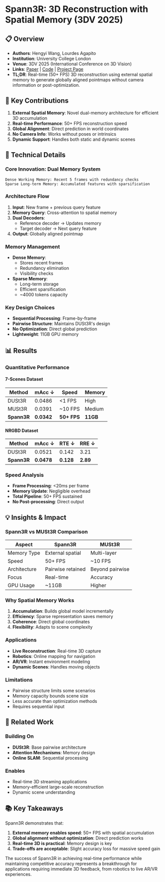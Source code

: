 # Spann3R: 3D Reconstruction with Spatial Memory (3DV 2025)

## 📋 Overview
- **Authors**: Hengyi Wang, Lourdes Agapito
- **Institution**: University College London
- **Venue**: 3DV 2025 (International Conference on 3D Vision)
- **Links**: [Paper](https://arxiv.org/abs/2408.16061) | [Code](https://github.com/HengyiWang/spann3r) | [Project Page](https://hengyiwang.github.io/projects/spanner)
- **TL;DR**: Real-time (50+ FPS) 3D reconstruction using external spatial memory to generate globally aligned pointmaps without camera information or post-optimization.

## 🎯 Key Contributions

1. **External Spatial Memory**: Novel dual-memory architecture for efficient 3D accumulation
2. **Real-time Performance**: 50+ FPS reconstruction speed
3. **Global Alignment**: Direct prediction in world coordinates
4. **No Camera Info**: Works without poses or intrinsics
5. **Dynamic Support**: Handles both static and dynamic scenes

## 🔧 Technical Details

### Core Innovation: Dual Memory System
```
Dense Working Memory: Recent 5 frames with redundancy checks
Sparse Long-term Memory: Accumulated features with sparsification
```

### Architecture Flow
1. **Input**: New frame + previous query feature
2. **Memory Query**: Cross-attention to spatial memory
3. **Dual Decoders**:
   - Reference decoder → Updates memory
   - Target decoder → Next query feature
4. **Output**: Globally aligned pointmap

### Memory Management
- **Dense Memory**:
  - Stores recent frames
  - Redundancy elimination
  - Visibility checks
- **Sparse Memory**:
  - Long-term storage
  - Efficient sparsification
  - ~4000 tokens capacity

### Key Design Choices
- **Sequential Processing**: Frame-by-frame
- **Pairwise Structure**: Maintains DUSt3R's design
- **No Optimization**: Direct global prediction
- **Lightweight**: 11GB GPU memory

## 📊 Results

### Quantitative Performance

#### 7-Scenes Dataset
| Method | mAcc ↓ | Speed | Memory |
|--------|---------|--------|---------|
| DUSt3R | 0.0486 | <1 FPS | High |
| MUSt3R | 0.0391 | ~10 FPS | Medium |
| **Spann3R** | **0.0342** | **50+ FPS** | **11GB** |

#### NRGBD Dataset
| Method | mAcc ↓ | RTE ↓ | RRE ↓ |
|--------|---------|--------|--------|
| DUSt3R | 0.0521 | 0.142 | 3.21 |
| **Spann3R** | **0.0478** | **0.128** | **2.89** |

### Speed Analysis
- **Frame Processing**: <20ms per frame
- **Memory Update**: Negligible overhead
- **Total Pipeline**: 50+ FPS sustained
- **No Post-processing**: Direct output

## 💡 Insights & Impact

### Spann3R vs MUSt3R Comparison

| Aspect | Spann3R | MUSt3R |
|--------|---------|---------|
| Memory Type | External spatial | Multi-layer |
| Speed | 50+ FPS | ~10 FPS |
| Architecture | Pairwise retained | Beyond pairwise |
| Focus | Real-time | Accuracy |
| GPU Usage | ~11GB | Higher |

### Why Spatial Memory Works
1. **Accumulation**: Builds global model incrementally
2. **Efficiency**: Sparse representation saves memory
3. **Coherence**: Direct global coordinates
4. **Flexibility**: Adapts to scene complexity

### Applications
- **Live Reconstruction**: Real-time 3D capture
- **Robotics**: Online mapping for navigation
- **AR/VR**: Instant environment modeling
- **Dynamic Scenes**: Handles moving objects

### Limitations
- Pairwise structure limits some scenarios
- Memory capacity bounds scene size
- Less accurate than optimization methods
- Requires sequential input

## 🔗 Related Work

### Building On
- **DUSt3R**: Base pairwise architecture
- **Attention Mechanisms**: Memory design
- **Online SLAM**: Sequential processing

### Enables
- Real-time 3D streaming applications
- Memory-efficient large-scale reconstruction
- Dynamic scene understanding

## 📚 Key Takeaways

Spann3R demonstrates that:
1. **External memory enables speed**: 50+ FPS with spatial accumulation
2. **Global alignment without optimization**: Direct prediction works
3. **Real-time 3D is practical**: Memory design is key
4. **Trade-offs are acceptable**: Slight accuracy loss for massive speed gain

The success of Spann3R in achieving real-time performance while maintaining competitive accuracy represents a breakthrough for applications requiring immediate 3D feedback, from robotics to live AR/VR experiences.